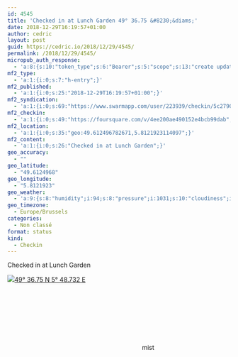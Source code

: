 ```yaml
---
id: 4545
title: 'Checked in at Lunch Garden 49° 36.75 &#8230;&diams;'
date: 2018-12-29T16:19:57+01:00
author: cedric
layout: post
guid: https://cedric.io/2018/12/29/4545/
permalink: /2018/12/29/4545/
micropub_auth_response:
  - 'a:8:{s:10:"token_type";s:6:"Bearer";s:5:"scope";s:13:"create update";s:2:"me";s:18:"https://cedric.io/";s:9:"issued_by";s:45:"https://cedric.io/wp-json/indieauth/1.0/token";s:9:"client_id";s:27:"https://ownyourswarm.p3k.io";s:9:"issued_at";i:1542614471;s:4:"user";i:1;s:13:"last_accessed";i:1546096814;}'
mf2_type:
  - 'a:1:{i:0;s:7:"h-entry";}'
mf2_published:
  - 'a:1:{i:0;s:25:"2018-12-29T16:19:57+01:00";}'
mf2_syndication:
  - 'a:1:{i:0;s:69:"https://www.swarmapp.com/user/223939/checkin/5c27909d54b7a90025d26dbe";}'
mf2_checkin:
  - 'a:1:{i:0;s:49:"https://foursquare.com/v/4ee200ae490152e4bcb99dab";}'
mf2_location:
  - 'a:1:{i:0;s:35:"geo:49.612496782671,5.8121923114097";}'
mf2_content:
  - 'a:1:{i:0;s:26:"Checked in at Lunch Garden";}'
geo_accuracy:
  - ""
geo_latitude:
  - "49.6124968"
geo_longitude:
  - "5.8121923"
geo_weather:
  - 'a:9:{s:8:"humidity";i:94;s:8:"pressure";i:1031;s:10:"cloudiness";i:75;s:4:"wind";a:2:{s:5:"speed";d:4.1;s:6:"degree";i:200;}s:7:"summary";s:4:"mist";s:4:"icon";s:10:"wi-showers";s:10:"visibility";i:1200;s:7:"sunrise";s:25:"2018-12-29T08:33:15+01:00";s:6:"sunset";s:25:"2018-12-29T16:44:14+01:00";}'
geo_timezone:
  - Europe/Brussels
categories:
  - Non classé
format: status
kind:
  - Checkin
---
```

Checked in at Lunch Garden

<p class="sloc-display">
  <img class="icon-location" aria-label="Location: " aria-hidden="true" src="https://cedric.io/wp-content/plugins/simple-location/location.svg" /><span class="p-location"><data class="p-latitude" value="49.612497"></data><data class="p-longitude" value="5.812192"></data><a href="https://www.openstreetmap.org/?mlat=49.6124968&mlon=5.8121923#map=13/49.6124968/5.8121923">49° 36.75 N 5° 48.732 E</a></span><br /><span aria-label="mist" title="mist" ><svg class="svg-icon svg-wi-showers" aria-hidden="true"><use xlink:href="https://cedric.io/wp-content/plugins/simple-location/weather-icons.svg#wi-showers"></use></svg></span>&nbsp;mist
</p>